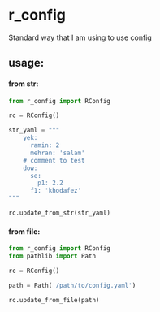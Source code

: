 # r_config

Standard way that I am using to use config

## usage:

#### from str:

```python
from r_config import RConfig

rc = RConfig()

str_yaml = """
    yek:
      ramin: 2
      mehran: 'salam'
    # comment to test
    dow:
      se:
        p1: 2.2
      f1: 'khodafez'
"""

rc.update_from_str(str_yaml)

```

#### from file:

```python
from r_config import RConfig
from pathlib import Path

rc = RConfig()

path = Path('/path/to/config.yaml')

rc.update_from_file(path)

```